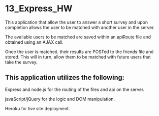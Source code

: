 # 13_Express_HW

This application that allow the user to answer a short survey and upon completion allows the user to be matched with another user in the server.

The available users to be matched are saved within an apiRoute file and obtained using an AJAX call.

Once the user is matched, their results are POSTed to the friends file and stored. This will in turn, allow them to be matched with future users that take the survey.

## This application utilizes the following:

Express and node.js for the routing of the files and api on the server.

javaScript/jQuery for the logic and DOM manipulation.

Heroku for live site deployment.
